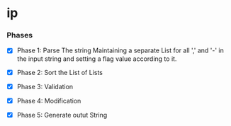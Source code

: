 # ip

### Phases
- [x] Phase 1: Parse The string
Maintaining a separate List for all ',' and '-' in the input string and setting a flag value according to it. 

- [x] Phase 2: Sort the List of Lists
- [x] Phase 3: Validation 
- [x] Phase 4: Modification
- [x] Phase 5: Generate outut String  